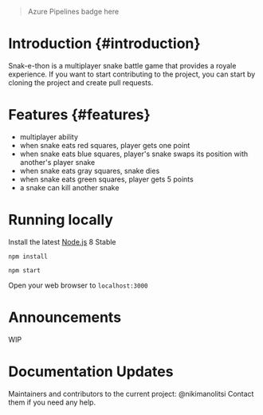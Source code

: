 
> Azure Pipelines badge here

# Introduction {#introduction}

Snak-e-thon is a multiplayer snake battle game that provides a royale experience.
If you want to start contributing to the project, you can start by cloning the project and create pull requests.

# Features {#features}

* multiplayer ability
* when snake eats red squares, player gets one point
* when snake eats blue squares, player's snake swaps its position with another's player snake
* when snake eats gray squares, snake dies 
* when snake eats green squares, player gets 5 points
* a snake can kill another snake

# Running locally

Install the latest [Node.js](http://nodejs.org) 8 Stable

`npm install`

`npm start`

Open your web browser to `localhost:3000`

# Announcements

WIP

# Documentation Updates

Maintainers and contributors to the current project: @nikimanolitsi
Contact them if you need any help.
